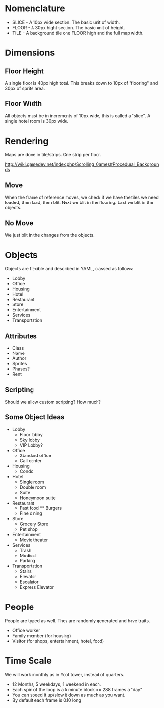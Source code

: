 # Nomenclature #

* SLICE - A 10px wide section. The basic unit of width.
* FLOOR - A 30px hight section. The basic unit of height.
* TILE - A background tile one FLOOR high and the full map width.

# Dimensions #

## Floor Height ##
A single floor is 40px high total. This breaks down to 10px of "flooring" and 30px of sprite area.
## Floor Width ##
All objects must be in increments of 10px wide, this is called a "slice". A single hotel room is 30px wide.

# Rendering #
Maps are done in tile/strips. One strip per floor.

http://wiki.gamedev.net/index.php/Scrolling_Games#Procedural_Backgrounds

## Move ##
When the frame of reference moves, we check if we have the tiles we need loaded, then load, then blit.
Next we blit in the flooring.
Last we blit in the objects.

## No Move ##
We just blit in the changes from the objects.

# Objects #
Objects are flexible and described in YAML, classed as follows:

* Lobby
* Office
* Housing
* Hotel
* Restaurant
* Store
* Entertainment
* Services
* Transportation

## Attributes ##
* Class
* Name
* Author
* Sprites
* Phases?
* Rent

## Scripting ##
Should we allow custom scripting? How much?

## Some Object Ideas ##
* Lobby
	* Floor lobby
	* Sky lobby
	* VIP Lobby?
* Office
	* Standard office
	* Call center
* Housing
	* Condo
* Hotel
	* Single room
	* Double room
	* Suite
	* Honeymoon suite
* Restaurant
	* Fast food
	** Burgers
	* Fine dining
* Store
	* Grocery Store
	* Pet shop
* Entertainment
	* Movie theater
* Services
	* Trash
	* Medical
	* Parking
* Transportation
	* Stairs
	* Elevator
	* Escalator
	* Express Elevator

# People #
People are typed as well. They are randomly generated and have traits.

* Office worker
* Family member (for housing)
* Visitor (for shops, entertainment, hotel, food)

# Time Scale #
We will work monthly as in Yoot tower, instead of quarters.

* 12 Months, 5 weekdays, 1 weekend in each.
* Each spin of the loop is a 5 minute block == 288 frames a "day"
* You can speed it up/slow it down as much as you want.
* By default each frame is 0.10 long
